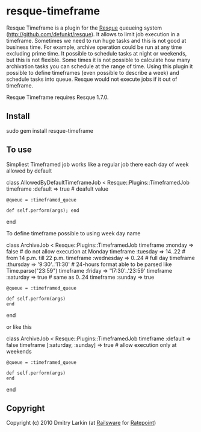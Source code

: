resque-timeframe
===============

Resque Timeframe is a plugin for the [Resque][0] queueing system (http://github.com/defunkt/resque).
It allows to limit job execution in a timeframe. Sometimes we need to run huge tasks and this is not good at business time.
For example, archive operation could be run at any time excluding prime time. It possible to schedule tasks at night or weekends, but this is not flexible. Some times it is not possible to calculate how many archivation tasks you can schedule at the range of time. Using this plugin it possible to define timeframes (even possible to describe a week) and schedule tasks into queue. Resque would not execute jobs if it out of timeframe.

Resque Timeframe requires Resque 1.7.0.

Install
-------

  sudo gem install resque-timeframe

To use
------

Simpliest Timeframed job works like a regular job there each day of week allowed by default

  class AllowedByDefaultTimeframeJob < Resque::Plugins::TimeframedJob
    timeframe :default => true # deafult value

    @queue = :timeframed_queue

    def self.perform(args); end
  end

To define timeframe possible to using week day name

  class ArchiveJob < Resque::Plugins::TimeframedJob
    timeframe :monday     => false            # do not allow execution at Monday
    timeframe :tuesday    => 14..22           # from 14 p.m. till 22 p.m.
    timeframe :wednesday  => 0..24            # full day
    timeframe :thursday   => '9:30'..'11:30'  # 24-hours format able to be parsed like Time.parse("23:59")
    timeframe :friday     => '17:30'..'23:59' 
    timeframe :saturday   => true             # same as 0..24
    timeframe :sunday     => true

    @queue = :timeframed_queue

    def self.perform(args)
    end
  end

or like this

  class ArchiveJob < Resque::Plugins::TimeframedJob
    timeframe :default => false
    timeframe [:saturday, :sunday] => true    # allow execution only at weekends

    @queue = :timeframed_queue

    def self.perform(args)
    end
  end



Copyright
---------
Copyright (c) 2010 Dmitry Larkin (at [Railsware][3] for [Ratepoint][4])



[0]: http://github.com/defunkt/resque
[1]: http://help.github.com/forking/
[2]: http://github.com/dml/resque-timeframe/issues
[3]: http://railsware.com
[4]: http://ratepoint.com
